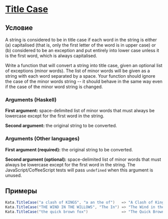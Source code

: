# [Title Case](https://www.codewars.com/kata/5202ef17a402dd033c000009)

## Условие

A string is considered to be in title case if each word in the string is either (a) capitalised (that is, only the first letter of the word is in upper case) or (b) considered to be an exception and put entirely into lower case unless it is the first word, which is always capitalised.

Write a function that will convert a string into title case, given an optional list of exceptions (minor words). The list of minor words will be given as a string with each word separated by a space. Your function should ignore the case of the minor words string -- it should behave in the same way even if the case of the minor word string is changed.

### Arguments (Haskell)

**First argument:** space-delimited list of minor words that must always be lowercase except for the first word in the string.

**Second argument:** the original string to be converted.

### Arguments (Other languages)

**First argument (required):** the original string to be converted.

**Second argument (optional):** space-delimited list of minor words that must always be lowercase except for the first word in the string. The JavaScript/CoffeeScript tests will pass `undefined` when this argument is unused.

## Примеры

```csharp
Kata.TitleCase("a clash of KINGS", "a an the of")   => "A Clash of Kings"
Kata.TitleCase("THE WIND IN THE WILLOWS", "The In") => "The Wind in the Willows"
Kata.TitleCase("the quick brown fox")               => "The Quick Brown Fox"
```
